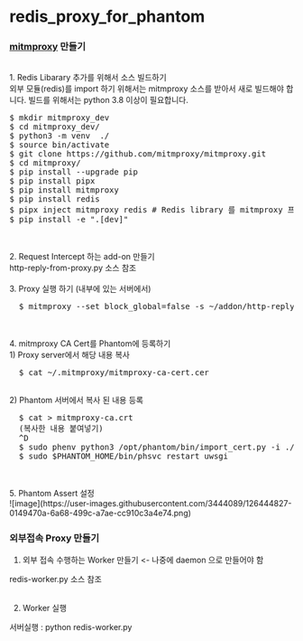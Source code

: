 # redis_proxy_for_phantom

<H3> <a href="https://mitmproxy.org/">mitmproxy</a> 만들기 </H3>

<br/>
1. Redis Libarary 추가를 위해서 소스 빌드하기
<div>
  외부 모듈(redis)를 import 하기 위해서는 mitmproxy 소스를 받아서 새로 빌드해야 합니다. 
  빌드를 위해서는 python 3.8 이상이 필요합니다. 
  <pre>
$ mkdir mitmproxy_dev
$ cd mitmproxy_dev/
$ python3 -m venv  ./
$ source bin/activate
$ git clone https://github.com/mitmproxy/mitmproxy.git
$ cd mitmproxy/
$ pip install --upgrade pip
$ pip install pipx
$ pip install mitmproxy
$ pip install redis  
$ pipx inject mitmproxy redis # Redis library 를 mitmproxy 프로젝트에 추가
$ pip install -e ".[dev]"  
  </pre>
</dv>
<br/>
2. Request Intercept 하는 add-on 만들기 
<div>
  http-reply-from-proxy.py 소스 참조
</div>
<br/>
3. Proxy 실행 하기 (내부에 있는 서버에서)
<div>
  <pre>
  $ mitmproxy --set block_global=false -s ~/addon/http-reply-from-proxy.py
  </pre>
</div>
<br/>
4. mitmproxy CA Cert를 Phantom에 등록하기
<div>
  1) Proxy server에서 해당 내용 복사  
  <pre>
  $ cat ~/.mitmproxy/mitmproxy-ca-cert.cer
  </pre>
  2) Phantom 서버에서 복사 된 내용 등록
  <pre>
  $ cat > mitmproxy-ca.crt
  (복사한 내용 붙여넣기)
  ^D
  $ sudo phenv python3 /opt/phantom/bin/import_cert.py -i ./mitmproxy-ca.crt
  $ sudo $PHANTOM_HOME/bin/phsvc restart uwsgi
  </pre>
</div>
<br/>
5. Phantom Assert 설정
<div>
![image](https://user-images.githubusercontent.com/3444089/126444827-0149470a-6a68-499c-a7ae-cc910c3a4e74.png)
</div>

  
<H3> 외부접속 Proxy 만들기 </H3>

1. 외부 접속 수행하는 Worker 만들기 <- 나중에 daemon 으로 만들어야 함
<div>
  redis-worker.py 소스 참조
</div>
<br/>

2. Worker 실행 
<p>
  서버실행 : python redis-worker.py 
</p>
